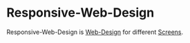 # Responsive-Web-Design

Responsive-Web-Design is [Web-Design](2000209.md) for different [Screens](20000014.md).
